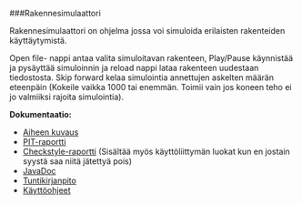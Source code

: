 ﻿###Rakennesimulaattori

Rakennesimulaattori on ohjelma jossa voi simuloida erilaisten rakenteiden käyttäytymistä.

Open file- nappi antaa valita simuloitavan rakenteen, Play/Pause käynnistää ja pysäyttää simuloinnin ja reload nappi lataa rakenteen uudestaan tiedostosta. Skip forward kelaa simulointia annettujen askelten määrän eteenpäin (Kokeile vaikka 1000 tai enemmän. Toimii vain jos koneen teho ei jo valmiiksi rajoita simulointia).


**Dokumentaatio:**

 
* [ Aiheen kuvaus](dokumentaatio/aiheenKuvausJaRakenne.md)
* [ PIT-raportti](https://htmlpreview.github.io/?https://raw.githubusercontent.com/jannekole/RakenneSimulaattori/master/dokumentaatio/201606232347/index.html)
* [ Checkstyle-raportti](https://htmlpreview.github.io/?https://github.com/jannekole/RakenneSimulaattori/blob/master/dokumentaatio/checkstyle.html) (Sisältää myös käyttöliittymän luokat kun en jostain syystä saa niitä jätettyä pois)
* [ JavaDoc](https://htmlpreview.github.io/?https://github.com/jannekole/RakenneSimulaattori/blob/master/dokumentaatio/apidocs/index.html)
* [ Tuntikirjanpito](https://github.com/jannekole/RakenneSimulaattori/blob/master/dokumentaatio/tuntikirjanpito.md)
* [ Käyttöohjeet](https://github.com/jannekole/RakenneSimulaattori/blob/master/dokumentaatio/kayttoOhjeet.md)
